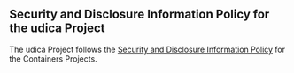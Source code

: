 ## Security and Disclosure Information Policy for the udica Project

The udica Project follows the [Security and Disclosure Information Policy](https://github.com/containers/common/blob/main/SECURITY.md) for the Containers Projects.
